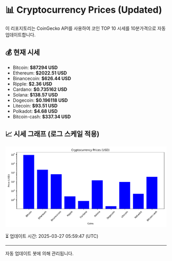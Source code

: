 
# 📊 Cryptocurrency Prices (Updated)

이 리포지토리는 CoinGecko API를 사용하여 코인 TOP 10 시세를 10분가격으로 자동 업데이트합니다.

## 💰 현재 시세
- Bitcoin: **$87294 USD**
- Ethereum: **$2022.51 USD**
- Binancecoin: **$626.44 USD**
- Ripple: **$2.36 USD**
- Cardano: **$0.735162 USD**
- Solana: **$138.57 USD**
- Dogecoin: **$0.196118 USD**
- Litecoin: **$93.51 USD**
- Polkadot: **$4.68 USD**
- Bitcoin-cash: **$337.34 USD**

## 📈 시세 그래프 (로그 스케일 적용)
![Crypto Prices](crypto_prices.png)

⏳ 업데이트 시간: 2025-03-27 05:59:47 (UTC)

---
자동 업데이트 봇에 의해 관리됩니다.
